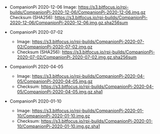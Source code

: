 - CompanionPi 2020-12-06
Image: https://s3.bitfocus.io/rpi-builds/CompanionPi-2020-12-06/CompanionPi-2020-12-06.img.gz
Checksum (SHA256): https://s3.bitfocus.io/rpi-builds/CompanionPi-2020-12-06/CompanionPi-2020-12-06.img.gz.sha256sum

- CompanionPi 2020-07-02

  - Image: https://s3.bitfocus.io/rpi-builds/CompanionPi-2020-07-02/CompanionPi-2020-07-02.img.gz
  - Checksum (SHA256): https://s3.bitfocus.io/rpi-builds/CompanionPi-2020-07-02/CompanionPi-2020-07-02.img.gz.sha256sum

- CompanionPi 2020-04-05

  - Image: https://s3.bitfocus.io/rpi-builds/CompanionPi-2020-04-05/CompanionPi-2020-04-05.img.gz
  - Checksum: https://s3.bitfocus.io/rpi-builds/CompanionPi-2020-04-05/CompanionPi-2020-04-05.img.gz.sha1

- CompanionPi 2020-01-10

  - Image: https://s3.bitfocus.io/rpi-builds/CompanionPi-2020-01-10/CompanionPi-2020-01-10.img.gz
  - Checksum: https://s3.bitfocus.io/rpi-builds/CompanionPi-2020-01-10/CompanionPi-2020-01-10.img.gz.sha1
